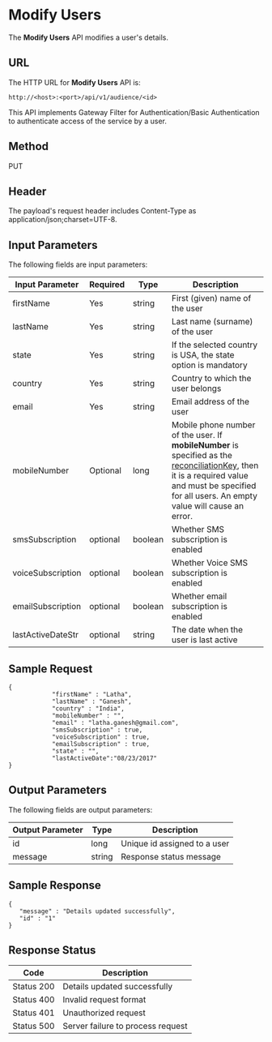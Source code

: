                            


Modify Users
============

The **Modify Users** API modifies a user's details.

URL
---

The HTTP URL for **Modify Users** API is:

```
http://<host>:<port>/api/v1/audience/<id>
```

This API implements Gateway Filter for Authentication/Basic Authentication to authenticate access of the service by a user.

Method
------

PUT

Header
------

The payload's request header includes Content-Type as application/json;charset=UTF-8.

Input Parameters
----------------

The following fields are input parameters:

  
| Input Parameter | Required | Type | Description |
| --- | --- | --- | --- |
| firstName | Yes | string | First (given) name of the user |
| lastName | Yes | string | Last name (surname) of the user |
| state | Yes | string | If the selected country is USA, the state option is mandatory |
| country | Yes | string | Country to which the user belongs |
| email | Yes | string | Email address of the user |
| mobileNumber | Optional | long | Mobile phone number of the user. If **mobileNumber** is specified as the [reconciliationKey](../REST_API_Administration/Modify_Details_General_.md), then it is a required value and must be specified for all users. An empty value will cause an error. |
| smsSubscription | optional | boolean | Whether SMS subscription is enabled |
| voiceSubscription | optional | boolean | Whether Voice SMS subscription is enabled |
| emailSubscription | optional | boolean | Whether email subscription is enabled |
| lastActiveDateStr | optional | string | The date when the user is last active |

Sample Request
--------------

```
{
            "firstName" : "Latha",
            "lastName" : "Ganesh",
            "country" : "India",
            "mobileNumber" : "",
            "email" : "latha.ganesh@gmail.com",
            "smsSubscription" : true,
            "voiceSubscription" : true,
            "emailSubscription" : true,
            "state" : "",
            "lastActiveDate":"08/23/2017"
}
```

Output Parameters
-----------------

The following fields are output parameters:

  
| Output Parameter | Type | Description |
| --- | --- | --- |
| id | long | Unique id assigned to a user |
| message | string | Response status message |

Sample Response
---------------

```
{  
   "message" : "Details updated successfully",  
   "id" : "1"  
}  

```

Response Status
---------------

  
| Code | Description |
| --- | --- |
| Status 200 | Details updated successfully |
| Status 400 | Invalid request format |
| Status 401 | Unauthorized request |
| Status 500 | Server failure to process request |
